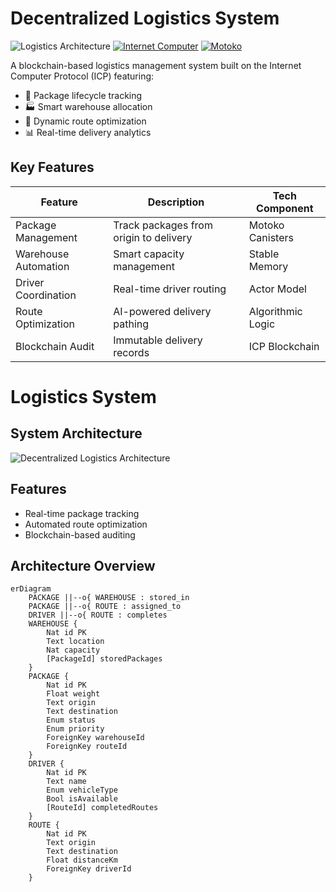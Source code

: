 # Decentralized Logistics System
![Logistics Architecture](./assests/logistics_system_architecture.png)
[![Internet Computer](https://img.shields.io/badge/Blockchain-Internet_Computer-blue)](https://internetcomputer.org/)
[![Motoko](https://img.shields.io/badge/Language-Motoko-purple)](https://sdk.dfinity.org/docs/language-guide/motoko.html)

A blockchain-based logistics management system built on the Internet Computer Protocol (ICP) featuring:

- 🚚 Package lifecycle tracking
- 🏭 Smart warehouse allocation
- 🚛 Dynamic route optimization
- 📊 Real-time delivery analytics

## Key Features

| Feature | Description | Tech Component |
|---------|-------------|----------------|
| Package Management | Track packages from origin to delivery | Motoko Canisters |
| Warehouse Automation | Smart capacity management | Stable Memory |
| Driver Coordination | Real-time driver routing | Actor Model |
| Route Optimization | AI-powered delivery pathing | Algorithmic Logic |
| Blockchain Audit | Immutable delivery records | ICP Blockchain |
# Logistics System

## System Architecture

![Decentralized Logistics Architecture](./assets/logistics_architecture.png)

## Features
- Real-time package tracking
- Automated route optimization
- Blockchain-based auditing
## Architecture Overview

```mermaid
erDiagram
    PACKAGE ||--o{ WAREHOUSE : stored_in
    PACKAGE ||--o{ ROUTE : assigned_to
    DRIVER ||--o{ ROUTE : completes
    WAREHOUSE {
        Nat id PK
        Text location
        Nat capacity
        [PackageId] storedPackages
    }
    PACKAGE {
        Nat id PK
        Float weight
        Text origin
        Text destination
        Enum status
        Enum priority
        ForeignKey warehouseId
        ForeignKey routeId
    }
    DRIVER {
        Nat id PK
        Text name
        Enum vehicleType
        Bool isAvailable
        [RouteId] completedRoutes
    }
    ROUTE {
        Nat id PK
        Text origin
        Text destination
        Float distanceKm
        ForeignKey driverId
    }